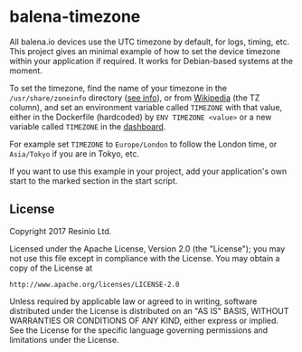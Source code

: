 # balena-timezone

All balena.io devices use the UTC timezone by default, for logs, timing, etc. This
project gives an minimal example of how to set the device timezone within
your application if required. It works for Debian-based systems at the moment.

To set the timezone, find the name of your timezone in the `/usr/share/zoneinfo`
directory ([see info](https://wiki.debian.org/TimeZoneChanges)), or from
[Wikipedia](https://en.wikipedia.org/wiki/List_of_tz_database_time_zones#List)
(the TZ column), and set an environment variable called `TIMEZONE` with that
value, either in the Dockerfile (hardcoded) by `ENV TIMEZONE <value>` or a new
variable called `TIMEZONE` in the [dashboard](https://docs.resin.io/management/env-vars/).

For example set `TIMEZONE` to `Europe/London` to follow the London time, or
`Asia/Tokyo` if you are in Tokyo, etc.

If you want to use this example in your project, add your application's own
start to the marked section in the start script.

## License

Copyright 2017 Resinio Ltd.

Licensed under the Apache License, Version 2.0 (the "License");
you may not use this file except in compliance with the License.
You may obtain a copy of the License at

    http://www.apache.org/licenses/LICENSE-2.0

Unless required by applicable law or agreed to in writing, software
distributed under the License is distributed on an "AS IS" BASIS,
WITHOUT WARRANTIES OR CONDITIONS OF ANY KIND, either express or implied.
See the License for the specific language governing permissions and
limitations under the License.
